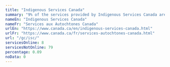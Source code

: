 ```yaml
---
title: "Indigenous Services Canada"
summary: "9% of the services provided by Indigenous Services Canada are available end-to-end online. 8 are available online, and 79 are not available online."
nameEn: "Indigenous Services Canada"
nameFr: "Services aux Autochtones Canada"
urlEn: "https://www.canada.ca/en/indigenous-services-canada.html"
urlFr: "https://www.canada.ca/fr/services-autochtones-canada.html"
url: "/gc/isc/"
servicesOnline: 8
servicesNotOnline: 79
percentage: 0.09
noData: 0
---
```

